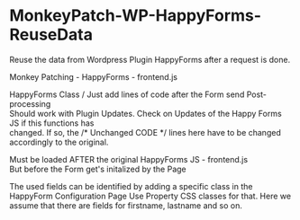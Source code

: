 # MonkeyPatch-WP-HappyForms-ReuseData
Reuse the data from Wordpress Plugin HappyForms after a request is done. 

Monkey Patching - HappyForms - frontend.js                                                       
                                                                                                 
HappyForms Class / Just add lines of code after the Form send Post-processing                    
Should work with Plugin Updates. Check on Updates of the Happy Forms JS if this functions has    
changed. If so, the /* Unchanged CODE */ lines here have to be changed accordingly to the original.                     
                                                                                                 
Must be loaded AFTER the original HappyForms JS - frontend.js                                    
But before the Form get's initalized by the Page                                                 
                                                                                                 
The used fields can be identified by adding a specific class in the HappyForm Configuration Page
Use Property CSS classes for that. Here we assume that there are fields for firstname, lastname and 
so on.
